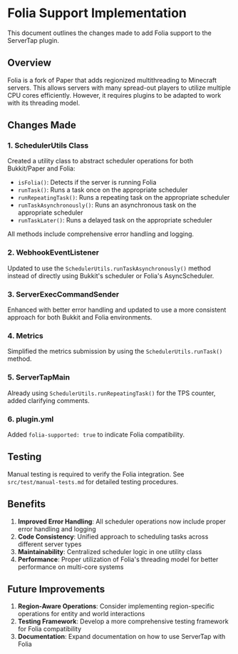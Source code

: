 # Folia Support Implementation

This document outlines the changes made to add Folia support to the ServerTap plugin.

## Overview

Folia is a fork of Paper that adds regionized multithreading to Minecraft servers. This allows servers with many spread-out players to utilize multiple CPU cores efficiently. However, it requires plugins to be adapted to work with its threading model.

## Changes Made

### 1. SchedulerUtils Class

Created a utility class to abstract scheduler operations for both Bukkit/Paper and Folia:

- `isFolia()`: Detects if the server is running Folia
- `runTask()`: Runs a task once on the appropriate scheduler
- `runRepeatingTask()`: Runs a repeating task on the appropriate scheduler
- `runTaskAsynchronously()`: Runs an asynchronous task on the appropriate scheduler
- `runTaskLater()`: Runs a delayed task on the appropriate scheduler

All methods include comprehensive error handling and logging.

### 2. WebhookEventListener

Updated to use the `SchedulerUtils.runTaskAsynchronously()` method instead of directly using Bukkit's scheduler or Folia's AsyncScheduler.

### 3. ServerExecCommandSender

Enhanced with better error handling and updated to use a more consistent approach for both Bukkit and Folia environments.

### 4. Metrics

Simplified the metrics submission by using the `SchedulerUtils.runTask()` method.

### 5. ServerTapMain

Already using `SchedulerUtils.runRepeatingTask()` for the TPS counter, added clarifying comments.

### 6. plugin.yml

Added `folia-supported: true` to indicate Folia compatibility.

## Testing

Manual testing is required to verify the Folia integration. See `src/test/manual-tests.md` for detailed testing procedures.

## Benefits

1. **Improved Error Handling**: All scheduler operations now include proper error handling and logging
2. **Code Consistency**: Unified approach to scheduling tasks across different server types
3. **Maintainability**: Centralized scheduler logic in one utility class
4. **Performance**: Proper utilization of Folia's threading model for better performance on multi-core systems

## Future Improvements

1. **Region-Aware Operations**: Consider implementing region-specific operations for entity and world interactions
2. **Testing Framework**: Develop a more comprehensive testing framework for Folia compatibility
3. **Documentation**: Expand documentation on how to use ServerTap with Folia
